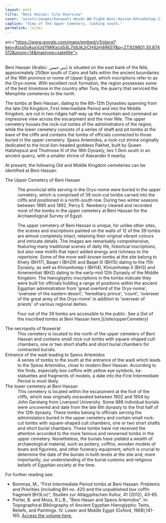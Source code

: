 ```yaml
---
layout: post
title: "Beni Hassan: Site Overview"
cover: "assets/images/Kanawati-Woods-BH-Fig04-Beni-Hassan-Khnumhotep-II-View-of-upper-terrace-looking-south1920x.JPG"
caption: "View of the Upper Cemetery, looking south."
permalink: /site/
---
```





<!-- <amp-img width="600" height="300" layout="responsive" src="http://lorempixel.com/600/300/sports"></amp-img> -->

<main id="content" role="main" class="content">
<div>
<amp-iframe
  height="300"
  layout="fixed-height"
  sandbox="allow-scripts allow-same-origin allow-popups"
  frameborder="0"

  src="https://www.google.com/maps/embed/v1/place?key=AIzaSyAuxVJgYMjKxcqS4L7IdUAJrCH4zH4R6SY&q=27.929801,30.874512&zoom=14&maptype=satellite">
</amp-iframe>
</div>
<br>
Beni Hassan (Arabic: بني حسن) is situated on the east bank of the Nile, approximately 250km south of Cairo and falls within the ancient boundaries of the 16th province or nome of Upper Egypt, which inscriptions refer to as the Oryx-nome. With excellent rock formation, the region possesses some of the best limestone in the country after Tura, the quarry that serviced the Memphite cemeteries to the north.

The tombs at Beni Hassan, dating to the 6th-12th Dynasties spanning from the late Old Kingdom, First Intermediate Period and into the Middle Kingdom, are cut in two ridges half-way up the mountain and command an impressive view across the escarpment and the river Nile. The upper cemetery houses the rock-cut tombs of the administrators of the region, while the lower cemetery consists of a series of shaft and pit tombs at the base of the cliffs and contains the tombs of officials connected to those buried in the upper cemetery. Speos Artemidos, a rock-cut shrine originally dedicated to the local lion-headed goddess Pakhet, built by Queen Hatshepsut and Thutmose III of the 18th Dynasty, lies 1.5km south in an ancient quarry, with a smaller shrine of Alexander II nearby.

At present, the following Old and Middle Kingdom cemeteries can be identified at Beni Hassan:
<dl>
<dt>The Upper Cemetery of Beni Hassan</dt>
<dd><p>The provincial elite serving in the Oryx-nome were buried in the upper cemetery, which is comprised of 39 rock-cut tombs carved into the cliffs and positioned in a north-south row. During two winter seasons between 1890 and 1892, Percy E. Newberry cleared and recorded most of the tombs in the upper cemetery at Beni Hassan for the Archaeological Survey of Egypt.</p>

<p>The upper cemetery of Beni Hassan is unique, for unlike other sites, the scenes and inscriptions painted on the walls of 12 of the 39 tombs are almost completely intact, retaining their original vibrant colours and intricate details. The images are remarkably comprehensive, featuring many traditional scenes of daily life, historical inscriptions, but also new motifs that inject added energy and richness to the repertoire. Some of the more well-known tombs at the site belong to Khety (BH17), Baqet I (BH29) and Baqet III (BH15) dating to the 11th Dynasty, as well as Khnumhotep I (BH14), Khnumhotep II (BH3) and Amenemhat (BH2) dating to the early-mid 12th Dynasty of the Middle Kingdom. The hieroglyphic inscriptions in the tombs indicate they were built for officials holding a range of positions within the ancient Egyptian administration from 'great overlord of the Oryx-nome', 'overseer of the eastern desert', 'hereditary prince', 'count', 'overseer of the great army of the Oryx-nome' in addition to 'overseer of priests' of various regional deities. </p>

<p>Four out of the 39 tombs are accessible to the public. See a [list of the inscribed tombs at Beni Hassan here.](/site/upperCemetery)</p>
</dd>

<dt>The necropolis of Nuweirat</dt><dd>This cemetery is located to the north of the upper cemetery of Beni Hassan and contains small rock-cut tombs with square-shaped cult chambers, one or two short shafts and short burial chambers for contracted burials.
</dd>

<dt>Entrance of the wadi leading to Speos Artemidos</dt><dd>A series of tombs to the south at the entrance of the wadi which leads to the Speos Artemidos, close to modern Beni Hassan. According to the finds, especially box coffins with yellow eye symbols, ka-statuettes and fragments of models, a date into the First Intermediate Period is most likely.
</dd>

<dt>The lower cemetery at Beni Hassan</dt><dd>This cemetery is located within the escarpment at the foot of the cliffs, which was originally excavated between 1902 and 1904 by John Garstang from Liverpool University. Some 888 individual burials were uncovered and date from the late 6th dynasty to the first half of the 12th dynasty. These tombs belong to officials serving the administators buried in the upper cemetery and contain small rock-cut tombs with square-shaped cult chambers, one or two short shafts and short burial chambers. These tombs have not received the attention accorded to the more famous and renowned tombs in the upper cemetery. Nonetheless, the burials have yielded a wealth of archaeological material, such as pottery, coffins, wooden models of boats and figurines, and other funerary equipment, which is crucial to determine the date of the burials in both levels at the site and, more importantly, our understanding of the burial customs and religious beliefs of Egyptian society at the time.
</dd>
</dl>

For further reading see:
<ul>
<li>Bommas, M., "First Intermediate Period tombs at Beni Hassan: Problems and Priorities (including BH no.
420 and the unpublished box coffin fragment BH3Liv)", <span class='italic'>Studien zur Altägyptischen Kultur</span>, 41 (2012), 43-65.</li>
<li>Porter, B. and Moss, R.L.B., "Beni Hasan and Speos Artemidos". In: <span class='italic'>Topographical Bibliography of Ancient Egyptian Hieroglyphic Texts, Reliefs, and Paintings. IV. Lower and Middle Egypt</span> (Oxford, 1968),141-165. <a href="http://griffith.ox.ac.uk/topbib/pdf/pm4.pdf">Access the volume here.</a></li>
</ul>
</main>
